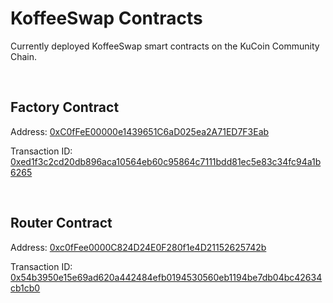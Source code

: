 # KoffeeSwap Contracts

Currently deployed KoffeeSwap smart contracts on the KuCoin Community Chain.

<br>

## Factory Contract
Address: [0xC0fFeE00000e1439651C6aD025ea2A71ED7F3Eab](https://explorer.kcc.io/en/address/0xc0ffee00000e1439651c6ad025ea2a71ed7f3eab)

Transaction ID: [0xed1f3c2cd20db896aca10564eb60c95864c7111bdd81ec5e83c34fc94a1b6265](https://explorer.kcc.io/en/tx/0xed1f3c2cd20db896aca10564eb60c95864c7111bdd81ec5e83c34fc94a1b6265)

<br>

## Router Contract
Address: [0xc0fFee0000C824D24E0F280f1e4D21152625742b](https://explorer.kcc.io/en/address/0xc0ffee0000c824d24e0f280f1e4d21152625742b)

Transaction ID: [0x54b3950e15e69ad620a442484efb0194530560eb1194be7db04bc42634cb1cb0](https://explorer.kcc.io/en/tx/0x54b3950e15e69ad620a442484efb0194530560eb1194be7db04bc42634cb1cb0)

